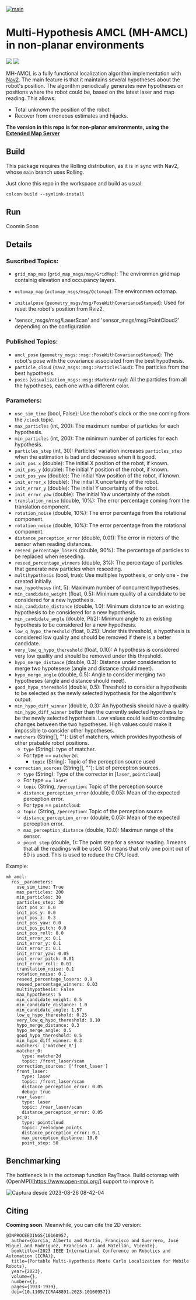 [![main](https://github.com/navigation-gridmap/mh_amcl/actions/workflows/main.yaml/badge.svg)](https://github.com/navigation-gridmap/mh_amcl/actions/workflows/main.yaml)

# Multi-Hypothesis AMCL (MH-AMCL) in non-planar environments

[![](https://img.youtube.com/vi/GkCaiirI8f8/0.jpg)](https://www.youtube.com/watch?v=GkCaiirI8f8&feature=youtu.be "Click to play on You Tube")
[![](https://img.youtube.com/vi/bIf0aU-H2yg/0.jpg)](https://www.youtube.com/watch?v=bIf0aU-H2yg&feature=youtu.be "Click to play on You Tube")

MH-AMCL is a fully functional localization algorithm implementation with [Nav2](https://navigation.ros.org/). The main feature is that it maintains several hypotheses about the robot's position. The algorithm periodically generates new hypotheses on positions where the robot could be, based on the latest laser and map reading. This allows:
* Total unknown the position of the robot.
* Recover from erroneous estimates and hijacks.

**The version in this repo is for non-planar environments, using the [Extended Map Server](https://github.com/navigation-gridmap/extended_map_server)**

## Build

This package requires the Rolling distribution, as it is in sync with Nav2, whose `main` branch uses Rolling.

Just clone this repo in the workspace and build as usual:

```
colcon build --symlink-install
```

## Run

Coomin Soon
  
## Details

### Suscribed Topics:
* `grid_map_map` (`grid_map_msgs/msg/GridMap`): The environmen gridmap containig elevation and occupancy layers.
* `octomap_map` (`octomap_msgs/msg/Octomap`): The environmen octomap.
* `initialpose` (`geometry_msgs/msg/PoseWithCovarianceStamped`): Used for reset the robot's position from Rviz2.

* 'sensor_msgs/msg/LaserScan' and 'sensor_msgs/msg/PointCloud2' depending on the configuration

### Published Topics:
* `amcl_pose` (`geometry_msgs::msg::PoseWithCovarianceStamped`): The robot's pose with the covariance associated from the best hypothesis.
* `particle_cloud` (`nav2_msgs::msg::ParticleCloud`): The particles from the best hypothesis.
* `poses` (`visualization_msgs::msg::MarkerArray`): All the particles from all the hypotheses, each one with a different color.

### Parameters:
* `use_sim_time` (bool, False): Use the robot's clock or the one coming from the `/clock` topic.
* `max_particles` (int, 200): The maximum number of particles for each hypothesis.
* `min_particles` (int, 200): The minimum number of particles for each hypothesis.
* `particles_step` (int, 30): Particles' variation increases `particles_step` when the estimation is bad and decreases when it is good.
* `init_pos_x` (double): The initial X position of the robot, if known.
* `init_pos_y` (double): The initial Y position of the robot, if known.
* `init_pos_yaw` (double): The initial Yaw position of the robot, if known.
* `init_error_x` (double): The initial X uncertainty of the robot.
* `init_error_y` (double): The initial Y uncertainty of the robot.
* `init_error_yaw` (double): The initial Yaw uncertainty of the robot.
* `translation_noise` (double, 10%): The error percentage coming from the translation component.
* `rotation_noise` (double, 10%): The error percentage from the rotational component.
* `rotation_noise` (double, 10%): The error percentage from the rotational component.
* `distance_perception_error` (double, 0.01): The error in meters of the sensor when reading distances.
* `reseed_percentage_losers` (double, 90%): The percentage of particles to be replaced when reseeding.
* `reseed_percentage_winners` (double, 3%): The percentage of particles that generate new particles when reseeding.
* `multihypothesis` (bool, true): Use multiples hypothesis, or only one - the created initially.
* `max_hypotheses` (int, 5): Maximum number of concurrent hypotheses.
* `min_candidate_weight` (float, 0.5): Minimum quality of a candidate to be considered for a new hypothesis.
* `min_candidate_distance` (double, 1.0): Minimum distance to an existing hypothesis to be considered for a new hypothesis.
* `min_candidate_angle` (double, PI/2): Minimum angle to an existing hypothesis to be considered for a new hypothesis.
* `low_q_hypo_thereshold` (float, 0.25): Under this threshold, a hypothesis is considered low quality and should be removed if there is a better candidate.
* `very_low_q_hypo_thereshold` (float, 0.10): A hypothesis is considered very low quality and should be removed under this threshold.
* `hypo_merge_distance` (double, 0.3): Distance under consideration to merge two hypotesese (angle and distance shpuld meet).
* `hypo_merge_angle` (double, 0.5): Angle to consider merging two hypotheses (angle and distance should meet).
* `good_hypo_thereshold` (double, 0.5): Threshold to consider a hypothesis to be selected as the newly selected hypothesis for the algorithm's output.
* `min_hypo_diff_winner` (double, 0.3): An hypothesis should have a quality `min_hypo_diff_winner` better than the currently selected hypothesis to be the newly selected hypothesis. Low values could lead to continuing changes between the two hypotheses. High values could make it impossible to consider other hypotheses.
* `matchers` (String[], ""): List of matchers, which provides hypothesis of other prabable robot positions.
  * `type` (String): type of matcher.
  * For type == `matcher2d`:
    * `topic` (String): Topic of the perception source used
* `correction_sources` (String[], ""): List of perception sources.
  * `type` (String): Type of the corrector in [`laser`, `pointcloud`]
  *  For type == `laser`:
    *   `topic` (String, `/perception`: Topic of the perception source
    *   `distance_perception_error` (double, 0.05): Mean of the expected perception error.
  *  For type == `pointcloud`:
    *   `topic` (String, `/perception`: Topic of the perception source
    *   `distance_perception_error` (double, 0.05): Mean of the expected perception error.
    *   `max_perception_distance` (double, 10.0): Maximun range of the sensor.
    *   `point_step` (double, 1): The point step for a sensor reading. 1 means that all the readings will be used. 50 means that only one point out of 50 is used. This is used to reduce the CPU load.

Example:

```
mh_amcl:
  ros__parameters:
    use_sim_time: True
    max_particles: 200
    min_particles: 30
    particles_step: 30
    init_pos_x: 0.0
    init_pos_y: 0.0
    init_pos_z: 0.3
    init_pos_yaw: 0.0
    init_pos_pitch: 0.0
    init_pos_roll: 0.0
    init_error_x: 0.1
    init_error_y: 0.1
    init_error_z: 0.1
    init_error_yaw: 0.05
    init_error_pitch: 0.01
    init_error_roll: 0.01
    translation_noise: 0.1
    rotation_noise: 0.1
    reseed_percentage_losers: 0.9
    reseed_percentage_winners: 0.03
    multihypothesis: False
    max_hypotheses: 5
    min_candidate_weight: 0.5
    min_candidate_distance: 1.0
    min_candidate_angle: 1.57
    low_q_hypo_thereshold: 0.25
    very_low_q_hypo_thereshold: 0.10
    hypo_merge_distance: 0.3
    hypo_merge_angle: 0.5
    good_hypo_thereshold: 0.5
    min_hypo_diff_winner: 0.3
    matchers: ['matcher_0']
    matcher_0:
      type: matcher2d
      topic: /front_laser/scan
    correction_sources: ['front_laser']
    front_laser:
      type: laser
      topic: /front_laser/scan
      distance_perception_error: 0.05
      debug: true
    rear_laser:
      type: laser
      topic: /rear_laser/scan
      distance_perception_error: 0.05
    pc_0:
      type: pointcloud
      topic: /velodyne_points
      distance_perception_error: 0.1
      max_perception_distance: 10.0
      point_step: 50
```

## Benchmarking

The bottleneck is in the octomap function RayTrace. Build octomap with (OpenMPI)[https://www.open-mpi.org/] support to improve it.

![Captura desde 2023-08-26 08-42-04](https://github.com/navigation-gridmap/mh_amcl/assets/3810011/de4cb8c0-b778-485a-85c4-ba59f2a708a9)


## Citing

**Cooming soon**. Meanwhile, you can cite the 2D version:
```
@INPROCEEDINGS{10160957,
  author={García, Alberto and Martín, Francisco and Guerrero, José Miguel and Rodríguez, Francisco J. and Matellán, Vicente},
  booktitle={2023 IEEE International Conference on Robotics and Automation (ICRA)}, 
  title={Portable Multi-Hypothesis Monte Carlo Localization for Mobile Robots}, 
  year={2023},
  volume={},
  number={},
  pages={1933-1939},
  doi={10.1109/ICRA48891.2023.10160957}}

```
